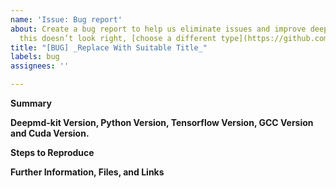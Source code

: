 ```yaml
---
name: 'Issue: Bug report'
about: Create a bug report to help us eliminate issues and improve deepmd-kit. If
  this doesn’t look right, [choose a different type](https://github.com/deepmodeling/deepmd-kit/issues/new/choose).
title: "[BUG] _Replace With Suitable Title_"
labels: bug
assignees: ''

---
```


**Summary**

<!--Please provide a clear and concise description of what the bug is.-->

**Deepmd-kit Version, Python Version, Tensorflow Version, GCC Version and Cuda Version.**

<!--Please specify precisely which Deepmd-kit version this issue was detected with on what build environment, (Python Version and GCC Version are in the first and second line of Python command line interface respectively. And check the Deepmd-kit Version with command line "print(deepmd.__version__)"). -->

<!--If necessary, specify what platform you are running on. -->

**Steps to Reproduce**

<!--Describe the steps required to (quickly) reproduce the issue. You can attach (small) files to the section below or add URLs where to download an archive with all necessary files. Please try to create an input set that is as minimal and small as possible and reproduces the bug as quickly as possible. **NOTE:** the less effort and time it takes to reproduce your reported bug, the more likely it becomes, that somebody will look into it and fix the problem.-->

**Further Information, Files, and Links**

<!--Put any additional information here, attach relevant text or image files and URLs to external sites, e.g. relevant publications-->
